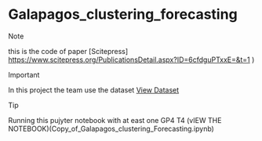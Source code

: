 # Galapagos_clustering_forecasting
>[!NOTE]
>this is the code of paper [Scitepress] https://www.scitepress.org/PublicationsDetail.aspx?ID=6cfdguPTxxE=&t=1
)

>[!IMPORTANT]
>In this project the team use the dataset [View Dataset](datosari.csv)

>[!TIP]
> Running this pujyter notebook with at east one GP4 T4 (vIEW THE NOTEBOOK)(Copy_of_Galapagos_clustering_Forecasting.ipynb)

